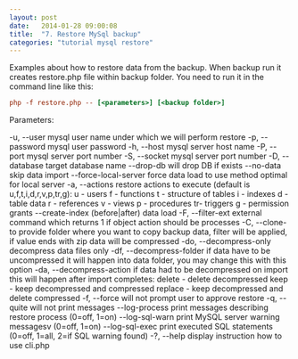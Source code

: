 ```yaml
---
layout: post
date:   2014-01-28 09:00:08
title:  "7. Restore MySql backup"
categories: "tutorial mysql restore"
---
```


Examples about how to restore data from the backup. When backup run it creates restore.php file within backup folder.
You need to run it in the command line like this:

```ini
php -f restore.php -- [<parameters>] [<backup folder>]

```
Parameters:

-u, --user	mysql user name under which we will perform restore
-p, --password	mysql user password
-h, --host	mysql server host name
-P, --port	mysql server port number
-S, --socket	mysql server port number
-D, --database	target database name
--drop-db		will drop DB if exists
--no-data		skip data import
--force-local-server		force data load to use method optimal for local server
-a, --actions	restore actions to execute (default is u,f,t,i,d,r,v,p,tr,g):
    u - users
    f - functions
    t - structure of tables
    i - indexes
    d - table data
    r - references
    v - views
    p - procedures
    tr- triggers
    g - permission grants
--create-index		(before|after) data load
-F, --filter-ext	external command which returns 1 if object action should be processes
-C, --clone-to	provide folder where you want to copy backup data, filter will be applied, if value ends with zip data will be compressed
-do, --decompress-only	decompress data files only
-df, --decompress-folder	if data have to be uncompressed it will happen into data folder, you may change this with this option
-da, --decompress-action	if data had to be decompressed on import this will happen after import completes:
	delete - delete decompressed
	keep - keep decompressed and compressed
	replace - keep decompressed and delete compressed
-f, --force	will not prompt user to approve restore
-q, --quite	will not print messages
--log-process		print messages describing restore process (0=off, 1=on)
--log-sql-warn		print MySQL server warning messagesv (0=off, 1=on)
--log-sql-exec		print executed SQL statements (0=off, 1=all, 2=if SQL warning found)
-?, --help	display instruction how to use cli.php


